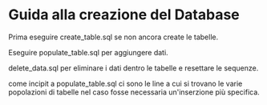# Guida alla creazione del Database

Prima eseguire create_table.sql se non ancora create le tabelle.

Eseguire populate_table.sql per aggiungere dati.

delete_data.sql per eliminare i dati dentro le tabelle e resettare le sequenze.

come incipit a populate_table.sql ci sono le line a cui si trovano le varie popolazioni di tabelle nel caso fosse necessaria un'inserzione più specifica.
